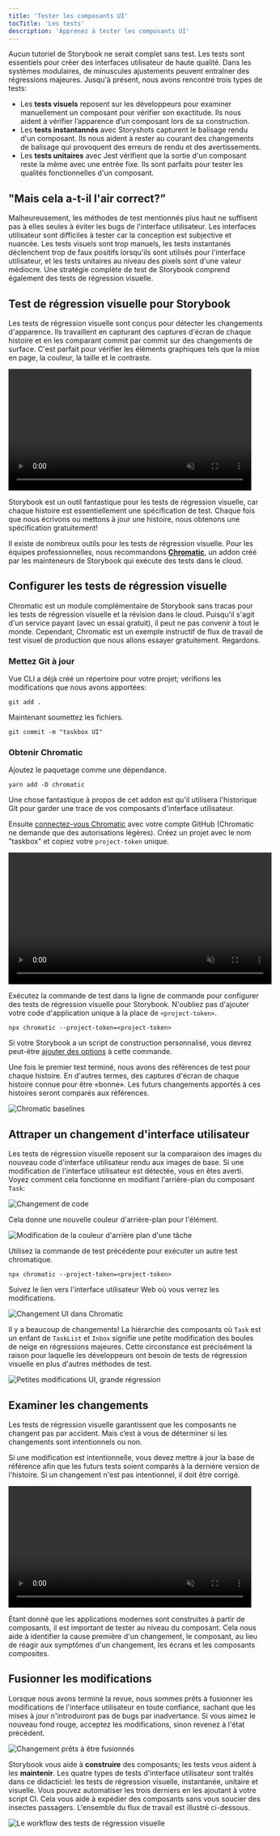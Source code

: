 ```yaml
---
title: 'Tester les composants UI'
tocTitle: 'Les tests'
description: 'Apprenez à tester les composants UI'
---
```


Aucun tutoriel de Storybook ne serait complet sans test. Les tests sont essentiels pour créer des interfaces utilisateur de haute qualité. Dans les systèmes modulaires, de minuscules ajustements peuvent entraîner des régressions majeures. Jusqu'à présent, nous avons rencontré trois types de tests:

- Les **tests visuels** reposent sur les développeurs pour examiner manuellement un composant pour vérifier son exactitude. Ils nous aident à vérifier l’apparence d’un composant lors de sa construction.
- Les **tests instantannés** avec Storyshots capturent le balisage rendu d'un composant. Ils nous aident à rester au courant des changements de balisage qui provoquent des erreurs de rendu et des avertissements.
- Les **tests unitaires** avec Jest vérifient que la sortie d'un composant reste la même avec une entrée fixe. Ils sont parfaits pour tester les qualités fonctionnelles d'un composant.

## "Mais cela a-t-il l'air correct?”

Malheureusement, les méthodes de test mentionnés plus haut ne suffisent pas à elles seules à éviter les bugs de l'interface utilisateur. Les interfaces utilisateur sont difficiles à tester car la conception est subjective et nuancée. Les tests visuels sont trop manuels, les tests instantanés déclenchent trop de faux positifs lorsqu'ils sont utilisés pour l'interface utilisateur, et les tests unitaires au niveau des pixels sont d'une valeur médiocre. Une stratégie complète de test de Storybook comprend également des tests de régression visuelle.

## Test de régression visuelle pour Storybook

Les tests de régression visuelle sont conçus pour détecter les changements d'apparence. Ils travaillent en capturant des captures d'écran de chaque histoire et en les comparant commit par commit sur des changements de surface. C'est parfait pour vérifier les éléments graphiques tels que la mise en page, la couleur, la taille et le contraste.

<video autoPlay muted playsInline loop style="width:480px; margin: 0 auto;">
  <source
    src="/intro-to-storybook/visual-regression-testing.mp4"
    type="video/mp4"
  />
</video>

Storybook est un outil fantastique pour les tests de régression visuelle, car chaque histoire est essentiellement une spécification de test. Chaque fois que nous écrivons ou mettons à jour une histoire, nous obtenons une spécification gratuitement!

Il existe de nombreux outils pour les tests de régression visuelle. Pour les équipes professionnelles, nous recommandons [**Chromatic**](https://www.chromatic.com/?utm_source=storybook_website&utm_medium=link&utm_campaign=storybook), un addon créé par les mainteneurs de Storybook qui exécute des tests dans le cloud.

## Configurer les tests de régression visuelle

Chromatic est un module complémentaire de Storybook sans tracas pour les tests de régression visuelle et la révision dans le cloud. Puisqu'il s'agit d'un service payant (avec un essai gratuit), il peut ne pas convenir à tout le monde. Cependant, Chromatic est un exemple instructif de flux de travail de test visuel de production que nous allons essayer gratuitement. Regardons.

### Mettez Git à jour

Vue CLI a déjà créé un répertoire pour votre projet; vérifions les modifications que nous avons apportées:

```shell
git add .
```

Maintenant soumettez les fichiers.

```shell
git commit -m "taskbox UI"
```

### Obtenir Chromatic

Ajoutez le paquetage comme une dépendance.

```shell
yarn add -D chromatic
```

Une chose fantastique à propos de cet addon est qu'il utilisera l'historique Git pour garder une trace de vos composants d'interface utilisateur.

Ensuite [connectez-vous Chromatic](https://bit.ly/2Is93Ez) avec votre compte GitHub (Chromatic ne demande que des autorisations légères). Créez un projet avec le nom "taskbox" et copiez votre `project-token` unique.

<video autoPlay muted playsInline loop style="width:520px; margin: 0 auto;">
  <source
    src="/intro-to-storybook/chromatic-setup-learnstorybook.mp4"
    type="video/mp4"
  />
</video>

Exécutez la commande de test dans la ligne de commande pour configurer des tests de régression visuelle pour Storybook. N'oubliez pas d'ajouter votre code d'application unique à la place de `<project-token>`.

```shell
npx chromatic --project-token=<project-token>
```

<div class="aside">

Si votre Storybook a un script de construction personnalisé, vous devrez peut-être [ajouter des options](https://www.chromatic.com/docs/setup?utm_source=storybook_website&utm_medium=link&utm_campaign=storybook#command-options) à cette commande.

</div>

Une fois le premier test terminé, nous avons des références de test pour chaque histoire. En d'autres termes, des captures d'écran de chaque histoire connue pour être «bonne». Les futurs changements apportés à ces histoires seront comparés aux références.

![Chromatic baselines](/intro-to-storybook/chromatic-baselines.png)

## Attraper un changement d'interface utilisateur

Les tests de régression visuelle reposent sur la comparaison des images du nouveau code d'interface utilisateur rendu aux images de base. Si une modification de l'interface utilisateur est détectée, vous en êtes averti. Voyez comment cela fonctionne en modifiant l'arrière-plan du composant `Task`:

![Changement de code](/intro-to-storybook/chromatic-change-to-task-component.png)

Cela donne une nouvelle couleur d'arrière-plan pour l'élément.

![Modification de la couleur d'arrière plan d'une tâche](/intro-to-storybook/chromatic-task-change.png)

Utilisez la commande de test précédente pour exécuter un autre test chromatique.

```shell
npx chromatic --project-token=<project-token>
```

Suivez le lien vers l'interface utilisateur Web où vous verrez les modifications.

![Changement UI dans Chromatic](/intro-to-storybook/chromatic-catch-changes.png)

Il y a beaucoup de changements! La hiérarchie des composants où `Task` est un enfant de `TaskList` et `Inbox` signifie une petite modification des boules de neige en régressions majeures. Cette circonstance est précisément la raison pour laquelle les développeurs ont besoin de tests de régression visuelle en plus d'autres méthodes de test.

![Petites modifications UI, grande régression](/intro-to-storybook/minor-major-regressions.gif)

## Examiner les changements

Les tests de régression visuelle garantissent que les composants ne changent pas par accident. Mais c’est à vous de déterminer si les changements sont intentionnels ou non.

Si une modification est intentionnelle, vous devez mettre à jour la base de référence afin que les futurs tests soient comparés à la dernière version de l'histoire. Si un changement n'est pas intentionnel, il doit être corrigé.

<video autoPlay muted playsInline loop style="width:480px; margin: 0 auto;">
  <source
    src="/intro-to-storybook/website-workflow-review-merge-optimized.mp4"
    type="video/mp4"
  />
</video>

Étant donné que les applications modernes sont construites à partir de composants, il est important de tester au niveau du composant. Cela nous aide à identifier la cause première d'un changement, le composant, au lieu de réagir aux symptômes d'un changement, les écrans et les composants composites.

## Fusionner les modifications

Lorsque nous avons terminé la revue, nous sommes prêts à fusionner les modifications de l'interface utilisateur en toute confiance, sachant que les mises à jour n'introduiront pas de bugs par inadvertance. Si vous aimez le nouveau fond rouge, acceptez les modifications, sinon revenez à l'état précédent.

![Changement prêts à être fusionnés](/intro-to-storybook/chromatic-review-finished.png)

Storybook vous aide à **construire** des composants; les tests vous aident à les **maintenir**. Les quatre types de tests d'interface utilisateur sont traités dans ce didacticiel: les tests de régression visuelle, instantanée, unitaire et visuelle. Vous pouvez automatiser les trois derniers en les ajoutant à votre script CI. Cela vous aide à expédier des composants sans vous soucier des insectes passagers. L'ensemble du flux de travail est illustré ci-dessous.

![Le workflow des tests de régression visuelle](/intro-to-storybook/cdd-review-workflow.png)
